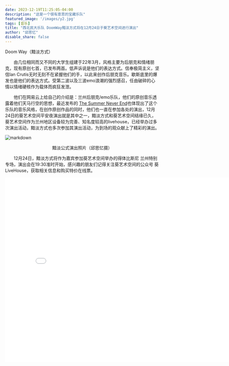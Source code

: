 ```yaml
---
date: 2023-12-19T11:25:05-04:00
description: "这是一个很有意思的宝藏乐队"
featured_image: '/images/y2.jpg'
tags: [音乐]
title: "西北民大乐队 DoomWay黯淡方式将在12月24日于葵艺术空间进行演出"
author: "邱思忆"
disable_share: false
---
```


Doom Way（黯淡方式）

&emsp;&emsp;由几位相同而又不同的大学生组建于22年3月，风格主要为后朋克和情绪朋克，现有原创七首，已发布两首。低声诉说是他们的表达方式。信奉极简主义，坚信Ian Crutis无时无刻不在紧握他们的手，以此来创作后朋克音乐。歇斯底里的爆发也是他们的表达方式。受第二波以及三波emo浪潮的强烈感召，任由破碎的心情以情绪硬核作为载体而疯狂发泄。

<!--more-->
&emsp;&emsp;他们在网易云上给自己的介绍是：兰州后朋克/emo乐队，他们的原创音乐透露着他们天马行空的思想，最近发布的  [The Summer Never End](https://music.163.com/song?id=2110654631&userid=127348292)也体现出了这个乐队的音乐风格，在创作原创作品的同时，他们也一直在参加各处的演出，12月24日的葵艺术空间平安夜演出就是其中之一，黯淡方式和葵艺术空间结缘已久，葵艺术空间作为兰州地区设备较为完善、知名度较高的livehouse，已经举办过多次演出活动，黯淡方式也多次参加其演出活动，为到场的观众献上了精彩的演出。

![markdown](/images/y.jpg)
<center>黯淡公式演出照片（邱思忆摄）</center>

&emsp;&emsp;12月24日，黯淡方式将作为嘉宾参加葵艺术空间举办的得体比斯尼 兰州特别专场，演出会在19:30准时开始，感兴趣的朋友们记得关注葵艺术空间的公众号 葵LiveHouse，获取相关信息和购买特价在线票。

<iframe src="//player.bilibili.com/player.html?aid=622054432&bvid=BV1nb4y1j7bX&cid=1362641519&p=1" scrolling="no" border="0" frameborder="no" framespacing="0" allowfullscreen="true"width="800px"height="600px"> </iframe>
